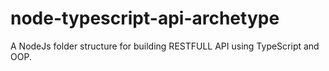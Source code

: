 # node-typescript-api-archetype
A NodeJs folder structure for building RESTFULL API using TypeScript and OOP.
